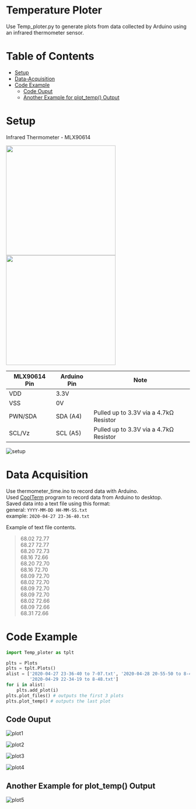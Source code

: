 # Temperature Ploter
Use Temp_ploter.py to generate plots from data collected by Arduino using an infrared thermometer sensor.

# Table of Contents
* [Setup](#Setup)
* [Data-Acquisition](#Data-Acquisition)
* [Code Example](#Code-Example)
    * [Code Ouput](##Code-Ouput)
    * [Another Example for plot_temp() Output](##Another-Example-for-plot_temp()-Output)

# Setup
Infrared Thermometer - MLX90614

<img src="https://cdn.sparkfun.com/r/500-500/assets/parts/3/3/5/1/09570-01.jpg" height="300" width="300">
<img src="https://cdn.sparkfun.com/assets/learn_tutorials/4/5/0/mlx90614-pinout.png" height="300" width="300">

MLX90614 Pin | Arduino Pin | Note
--- | --- | ---
VDD | 3.3V
VSS | 0V
PWN/SDA | SDA (A4) | Pulled up to 3.3V via a 4.7kΩ Resistor
SCL/Vz | SCL (A5) | Pulled up to 3.3V via a 4.7kΩ Resistor

![setup](https://cdn.sparkfun.com/r/600-600/assets/learn_tutorials/4/5/0/breadboard-mlx90614.jpg)

# Data Acquisition
Use thermometer_time.ino to record data with Arduino.\
Used [CoolTerm](https://freeware.the-meiers.org/) program to record data from Arduino to desktop.\
Saved data into a text file using this format:\
general: `YYYY-MM-DD HH-MM-SS.txt`\
example: `2020-04-27 23-36-40.txt`

Example of text file contents.
>68.02 72.77\
68.27 72.77\
68.20 72.73\
68.16 72.66\
68.20 72.70\
68.16 72.70\
68.09 72.70\
68.02 72.70\
68.09 72.70\
68.09 72.70\
68.02 72.66\
68.09 72.66\
68.31 72.66

# Code Example
```python
import Temp_ploter as tplt 

plts = Plots
plts = tplt.Plots()
alist = ['2020-04-27 23-36-40 to 7-07.txt', '2020-04-28 20-55-50 to 8-41.txt',
         '2020-04-29 22-34-19 to 8-48.txt']
for i in alist:
    plts.add_plot(i)
plts.plot_files() # outputs the first 3 plots
plts.plot_temp() # outputs the last plot
```
## Code Ouput
![plot1](https://i.imgur.com/ABWZ3gA.png)

![plot2](https://i.imgur.com/VvEMhLW.png)

![plot3](https://i.imgur.com/XXWIoYc.png)

![plot4](https://i.imgur.com/cNX21Qq.png)

## Another Example for plot_temp() Output
![plot5](https://i.imgur.com/SoVwotK.png)
